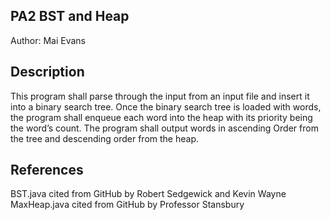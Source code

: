## PA2 BST and Heap

Author: Mai Evans

## Description

This program shall parse through the input from an input file and insert it into a binary search tree. Once the binary search tree is loaded with words, the program shall enqueue each word into the heap with its priority being the word’s count. The program shall output words in ascending Order from the tree and descending order from the heap. 
 

## References

BST.java cited from GitHub by Robert Sedgewick and Kevin Wayne
MaxHeap.java cited from GitHub by Professor Stansbury

